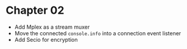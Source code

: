 # Chapter 02

- Add Mplex as a stream muxer
- Move the connected `console.info` into a connection event listener
- Add Secio for encryption
